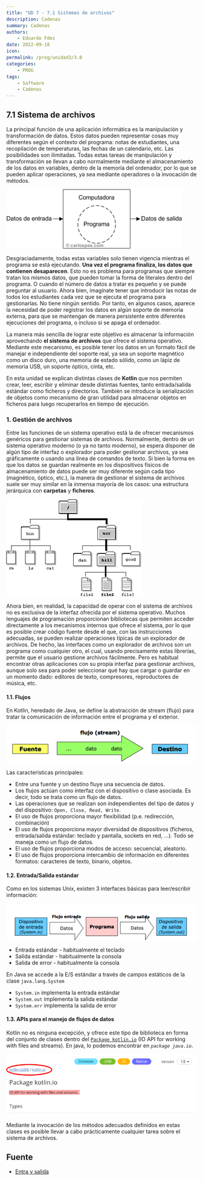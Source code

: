 ```yaml
---
title: "UD 7 - 7.1 Sistemas de archivos"
description: Cadenas
summary: Cadenas
authors:
    - Eduardo Fdez
date: 2022-09-18
icon:   
permalink: /prog/unidad3/3.0
categories:
    - PROG
tags:
    - Software
    - Cadenas
---
```


## 7.1 Sistema de archivos

La principal función de una aplicación informática es la manipulación y transformación de datos. Estos datos pueden representar cosas muy diferentes según el contexto del programa: notas de estudiantes, una recopilación de temperaturas, las fechas de un calendario, etc. Las posibilidades son ilimitadas. Todas estas tareas de manipulación y transformación se llevan a cabo normalmente mediante el almacenamiento de los datos en variables, dentro de la memoria del ordenador, por lo que se pueden aplicar operaciones, ya sea mediante operadores o la invocación de métodos.

![](assets/PROG-U7.1.-Programa.png)

Desgraciadamente, todas estas variables solo tienen vigencia mientras el programa se está ejecutando. **Una vez el programa finaliza, los datos que contienen desaparecen**. Esto no es problema para programas que siempre tratan los mismos datos, que pueden tomar la forma de literales dentro del programa. O cuando el número de datos a tratar es pequeño y se puede preguntar al usuario. Ahora bien, imagínate tener que introducir las notas de todos los estudiantes cada vez que se ejecuta el programa para gestionarlas. No tiene ningún sentido. Por tanto, en algunos casos, aparece la necesidad de poder registrar los datos en algún soporte de memoria externa, para que se mantengan de manera persistente entre diferentes ejecuciones del programa, o incluso si se apaga el ordenador.

La manera más sencilla de lograr este objetivo es almacenar la información aprovechando **el sistema de archivos** que ofrece el sistema operativo. Mediante este mecanismo, es posible tener los datos en un formato fácil de manejar e independiente del soporte real, ya sea un soporte magnético como un disco duro, una memoria de estado sólido, como un lápiz de memoria USB, un soporte óptico, cinta, etc.

En esta unidad se explican distintas clases de **Kotlin** que nos permiten crear, leer, escribir y eliminar desde distintas fuentes, tanto entrada/salida estándar como ficheros y directorios. También se introduce la serialización de objetos como mecanismo de gran utilidad para almacenar objetos en ficheros para luego recuperarlos en tiempo de ejecución.

### 1. Gestión de archivos

Entre las funciones de un sistema operativo está la de ofrecer mecanismos genéricos para gestionar sistemas de archivos.
Normalmente, dentro de un sistema operativo moderno (o ya no tanto moderno), se espera disponer de algún tipo de interfaz o explorador para poder gestionar archivos, ya sea gráficamente o usando una línea de comandos de texto. Si bien la forma en que los datos se guardan realmente en los dispositivos físicos de almacenamiento de datos puede ser muy diferente según cada tipo (magnético, óptico, etc.), la manera de gestionar el sistema de archivos suele ser muy similar en la inmensa mayoría de los casos: una estructura jerárquica con **carpetas** y **ficheros**.

![](assets/PROG-U7.1.-carpetasArchivos.png)

Ahora bien, en realidad, la capacidad de operar con el sistema de archivos no es exclusiva de la interfaz ofrecida por el sistema operativo. Muchos lenguajes de programación proporcionan bibliotecas que permiten acceder directamente a los mecanismos internos que ofrece el sistema, por lo que es posible crear código fuente desde el que, con las instrucciones adecuadas, se pueden realizar operaciones típicas de un explorador de archivos. De hecho, las interfaces como un explorador de archivos son un programa como cualquier otro, el cual, usando precisamente estas librerías, permite que el usuario gestione archivos fácilmente. Pero es habitual encontrar otras aplicaciones con su propia interfaz para gestionar archivos, aunque solo sea para poder seleccionar qué hay que cargar o guardar en un momento dado: editores de texto, compresores, reproductores de música, etc.

#### 1.1. Flujos

En Kotlin, heredado de Java, se define la abstracción de stream (flujo) para tratar la comunicación de información entre el programa y el exterior.

![](assets/PROG-U7.1.-Flujos.png)

Las características principales: 
  - Entre una fuente y un destino fluye una secuencia de datos. 
  - Los flujos actúan como interfaz con el dispositivo o clase asociada. Es decir, todo se trata como un flujo de datos.
  - Las operaciones que se realizan son independientes del tipo de datos y del dispositivo: `Open, Close, Read, Write`.
  - El uso de flujos proporciona mayor flexibilidad (p.e. redirección, combinación)
  - El uso de flujos proporciona mayor diversidad de dispositivos (ficheros, entrada/salida estándar: teclado y pantalla, sockets en red, …). Todo se maneja como un flujo de datos.
  - El uso de flujos proporciona modos de acceso: secuencial, aleatorio.
  - El uso de flujos proporciona intercambio de información en diferentes formatos: caracteres de texto, binario, objetos.

#### 1.2. Entrada/Salida estándar   

Como en los sistemas Unix, existen 3 interfaces básicas para leer/escribir información:

![](./assets/PROG-U7.1.-FlujosEstandar.png)


* Entrada estándar - habitualmente el teclado   
* Salida estándar - habitualmente la consola   
* Salida de error - habitualmente la consola   

En Java se accede a la E/S estándar a través de campos estáticos de la clase `java.lang.System`

* `System.in` implementa la entrada estándar    
* `System.out` implementa la salida estándar    
* `System.err` implementa la salida de error    

#### 1.3. APIs para el manejo de flujos de datos

Kotlin no es ninguna excepción, y ofrece este tipo de biblioteca en forma del conjunto de clases dentro del [`Package kotlin.io`](https://kotlinlang.org/api/latest/jvm/stdlib/kotlin.io/) (IO API for working with files and streams). En java, lo podemos encontrar en *`package java.io`*.   

![](assets/PROG-U7.1.-BibliotecaKotlin.png)

Mediante la invocación de los métodos adecuados definidos en estas clases es posible llevar a cabo prácticamente cualquier tarea sobre el sistema de archivos.


## Fuente
* [Entra y salida](https://www.fdi.ucm.es/profesor/jpavon/poo/2.13.EntradaySalida.pdf)
